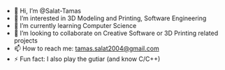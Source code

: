 - 👋 Hi, I’m @Salat-Tamas
- 👀 I’m interested in 3D Modeling and Printing, Software Engineering
- 🌱 I’m currently learning Computer Science
- 💞️ I’m looking to collaborate on Creative Software or 3D Printing related projects
- 📫 How to reach me: tamas.salat2004@gmail.com
- ⚡ Fun fact: I also play the gutiar (and know C/C++)

<!---
Salat-Tamas/Salat-Tamas is a ✨ special ✨ repository because its `README.md` (this file) appears on your GitHub profile.
You can click the Preview link to take a look at your changes.
--->
